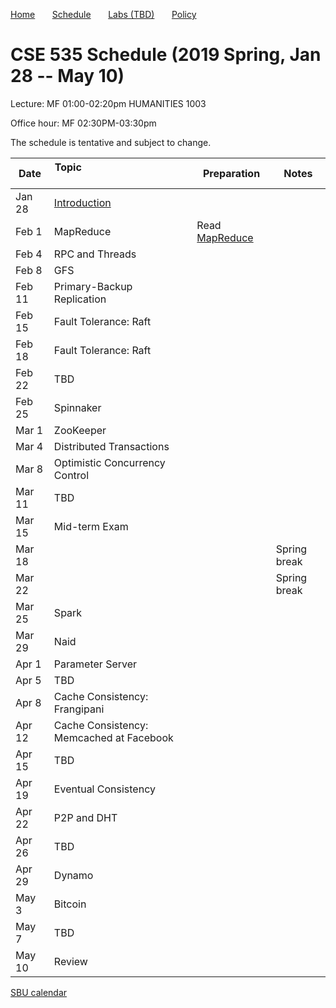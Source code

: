 

[Home](README.md) &nbsp; &nbsp; &nbsp;
[Schedule](schedule.md) &nbsp; &nbsp; &nbsp;
[Labs (TBD)](README.md) &nbsp; &nbsp; &nbsp;
[Policy](policy.md)

# CSE 535 Schedule (2019 Spring, Jan 28 -- May 10)

Lecture: MF 01:00-02:20pm HUMANITIES 1003 

Office hour: MF 02:30PM-03:30pm 

The schedule is tentative and subject to change.

| Date   | Topic &nbsp; &nbsp; &nbsp; &nbsp; &nbsp; &nbsp; &nbsp; &nbsp; &nbsp; &nbsp; &nbsp; &nbsp; &nbsp; &nbsp; &nbsp;&nbsp; &nbsp; &nbsp; &nbsp; &nbsp; &nbsp; | Preparation                              | Notes        |
|--------|---------------------------------------------------------------------------------------------------------------------------------------------------------|------------------------------------------|--------------|
| Jan 28 | [Introduction](notes/01-intro.md)                                                                                                                       |                                          |              |
| Feb 1  | MapReduce                                                                                                                                               | Read [MapReduce](readings/mapreduce.pdf) |              |
| Feb 4  | RPC and Threads                                                                                                                                         |                                          |              |
| Feb 8  | GFS                                                                                                                                                     |                                          |              |
| Feb 11 | Primary-Backup Replication                                                                                                                              |                                          |              |
| Feb 15 | Fault Tolerance: Raft                                                                                                                                   |                                          |              |
| Feb 18 | Fault Tolerance: Raft                                                                                                                                   |                                          |              |
| Feb 22 | TBD                                                                                                                                                     |                                          |              |
| Feb 25 | Spinnaker                                                                                                                                               |                                          |              |
| Mar 1  | ZooKeeper                                                                                                                                               |                                          |              |
| Mar 4  | Distributed Transactions                                                                                                                                |                                          |              |
| Mar 8  | Optimistic Concurrency Control                                                                                                                          |                                          |              |
| Mar 11 | TBD                                                                                                                                                     |                                          |              |
| Mar 15 | Mid-term Exam                                                                                                                                           |                                          |              |
| Mar 18 |                                                                                                                                                         |                                          | Spring break |
| Mar 22 |                                                                                                                                                         |                                          | Spring break |
| Mar 25 | Spark                                                                                                                                                   |                                          |              |
| Mar 29 | Naid                                                                                                                                                    |                                          |              |
| Apr 1  | Parameter Server                                                                                                                                        |                                          |              |
| Apr 5  | TBD                                                                                                                                                     |                                          |              |
| Apr 8  | Cache Consistency: Frangipani                                                                                                                           |                                          |              |
| Apr 12 | Cache Consistency: Memcached at Facebook                                                                                                                |                                          |              |
| Apr 15 | TBD                                                                                                                                                     |                                          |              |
| Apr 19 | Eventual Consistency                                                                                                                                    |                                          |              |
| Apr 22 | P2P and DHT                                                                                                                                             |                                          |              |
| Apr 26 | TBD                                                                                                                                                     |                                          |              |
| Apr 29 | Dynamo                                                                                                                                                  |                                          |              |
| May 3  | Bitcoin                                                                                                                                                 |                                          |              |
| May 7  | TBD                                                                                                                                                     |                                          |              |
| May 10 | Review                                                                                                                                                  |                                          |              |





[SBU calendar](https://www.stonybrook.edu/commcms/registrar/calendars/_ucalcontent/fall18summer19.php)

